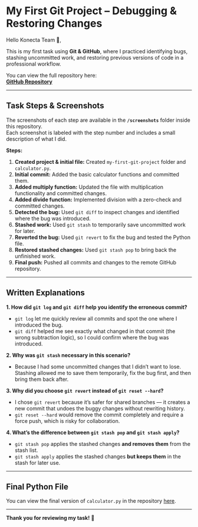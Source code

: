 # My First Git Project – Debugging & Restoring Changes

Hello Konecta Team 👋,  

This is my first task using **Git & GitHub**, where I practiced identifying bugs, stashing uncommitted work, and restoring previous versions of code in a professional workflow.

You can view the full repository here:  
**[GitHub Repository](https://github.com/omarashraf3011-ux/my-first-git-project)**

---

## **Task Steps & Screenshots**

The screenshots of each step are available in the **`/screenshots`** folder inside this repository.  
Each screenshot is labeled with the step number and includes a small description of what I did.  

**Steps:**
1. **Created project & initial file:** Created `my-first-git-project` folder and `calculator.py`.  
2. **Initial commit:** Added the basic calculator functions and committed them.  
3. **Added multiply function:** Updated the file with multiplication functionality and committed changes.  
4. **Added divide function:** Implemented division with a zero-check and committed changes.  
5. **Detected the bug:** Used `git diff` to inspect changes and identified where the bug was introduced.  
6. **Stashed work:** Used `git stash` to temporarily save uncommitted work for later.  
7. **Reverted the bug:** Used `git revert` to fix the bug and tested the Python file.  
8. **Restored stashed changes:** Used `git stash pop` to bring back the unfinished work.  
9. **Final push:** Pushed all commits and changes to the remote GitHub repository.  

---

## **Written Explanations**

**1. How did `git log` and `git diff` help you identify the erroneous commit?**  
- `git log` let me quickly review all commits and spot the one where I introduced the bug.  
- `git diff` helped me see exactly what changed in that commit (the wrong subtraction logic), so I could confirm where the bug was introduced.  

**2. Why was `git stash` necessary in this scenario?**  
- Because I had some uncommitted changes that I didn’t want to lose. Stashing allowed me to save them temporarily, fix the bug first, and then bring them back after.  

**3. Why did you choose `git revert` instead of `git reset --hard`?**  
- I chose `git revert` because it’s safer for shared branches — it creates a new commit that undoes the buggy changes without rewriting history.  
- `git reset --hard` would remove the commit completely and require a force push, which is risky for collaboration.  

**4. What’s the difference between `git stash pop` and `git stash apply`?**  
- `git stash pop` applies the stashed changes **and removes them** from the stash list.  
- `git stash apply` applies the stashed changes **but keeps them** in the stash for later use.  

---

## **Final Python File**

You can view the final version of `calculator.py` in the repository [here](https://github.com/omarashraf3011-ux/my-first-git-project/blob/main/calculator.py).

---

**Thank you for reviewing my task!** 🚀  
